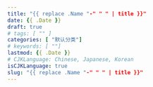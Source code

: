 ```yaml
---
title: "{{ replace .Name "-" " " | title }}"
date: {{ .Date }}
draft: true
# tags: [ "" ]
categories: [ "默认分类"]
# keywords: [ ""]
lastmod: {{ .Date }}
# CJKLanguage: Chinese, Japanese, Korean
isCJKLanguage: true
slug: "{{ replace .Name "-" " " | title }}"
---
```


